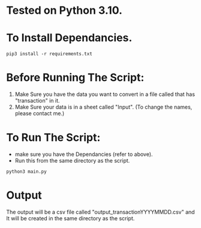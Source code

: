 # Tested on Python 3.10.
# To Install Dependancies.
```
pip3 install -r requirements.txt
```

# Before Running The Script:
1. Make Sure you have the data you want to convert in a file called that has "transaction" in it.
2. Make Sure your data is in a sheet called "Input".
(To change the names, please contact me.)

# To Run The Script:
- make sure you have the Dependancies (refer to above).
- Run this from the same directory as the script.
```
python3 main.py
```

# Output
The output will be a csv file called "output_transactionYYYYMMDD.csv" and It will be created in the same directory as the script.
